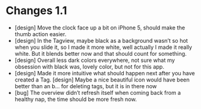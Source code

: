 # Changes 1.1
* [design] Move the clock face up a bit on iPhone 5, should make the thumb action easier.
* [design] In the Tagview, maybe black as a background wasn’t so hot when you slide it, so I made it more white, well actually I made it really white. But it blends better now and that should count for something.
* [design] Overall less dark colors everywhere, not sure what my obsession with black was, lovely color, but not for this app.
* [design] Made it more intuitive what should happen next after you have created a Tag.
[design] Maybe a nice beautiful icon would have been better than an b… for deleting tags, but it is in there now
* [bug] The overview didn’t refresh itself when coming back from a healthy nap, the time should be more fresh now.